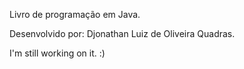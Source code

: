 Livro de programação em Java.

Desenvolvido por: Djonathan Luiz de Oliveira Quadras.

I'm still working on it. :)
